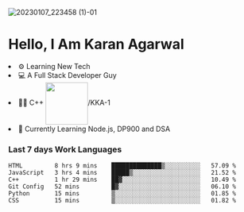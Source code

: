 ![20230107_223458 (1)-01](https://user-images.githubusercontent.com/85556603/212357966-4002f7aa-471b-4b3c-923d-f2b0d543cad5.jpeg)


<h1>Hello, I Am Karan Agarwal</h1>
<li>⚙ Learning New Tech</li>
<li>💻 A Full Stack Developer Guy</li>
<li>👨‍💻 C++ <img align="center" width="85" src="https://img.shields.io/badge/-LeetCode-FFA116?style=for-the-badge&logo=LeetCode&logoColor=black"/>/KKA-1</li> 
<li>🙌 Currently Learning Node.js, DP900 and DSA</li>  
   
<h3>Last 7 days Work Languages </h3> 
   
<!--START_SECTION:waka-->

```text
HTML         8 hrs 9 mins    ██████████████▒░░░░░░░░░░   57.09 %
JavaScript   3 hrs 4 mins    █████▒░░░░░░░░░░░░░░░░░░░   21.52 %
C++          1 hr 29 mins    ██▓░░░░░░░░░░░░░░░░░░░░░░   10.49 %
Git Config   52 mins         █▓░░░░░░░░░░░░░░░░░░░░░░░   06.10 %
Python       15 mins         ▒░░░░░░░░░░░░░░░░░░░░░░░░   01.85 %
CSS          15 mins         ▒░░░░░░░░░░░░░░░░░░░░░░░░   01.82 %
```

<!--END_SECTION:waka-->
